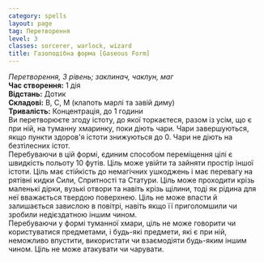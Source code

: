 ```yaml
---
category: spells
layout: page
tag: Перетворення
level: 3
classes: sorcerer, warlock, wizard
title: Газоподібна форма [Gaseous Form]
---
```


_Перетворення, 3 рівень; заклинач, чаклун, маг_    
**Час створення:** 1 дія    
**Відстань:** Дотик    
**Складові:** В, С, М (клапоть марлі та завій диму)    
**Тривалість:** Концентрація, до 1 години    
Ви перетворюєте згоду істоту, до якої торкаєтеся, разом із усім, що є при ній, на туманну хмаринку, поки діють чари. Чари завершуються, якщо пункти здоров'я істоти знижуються до 0. Чари не діють на безтілесних істот.    
Перебуваючи в цій формі, єдиним способом переміщення цілі є швидкість польоту 10 футів. Ціль може увійти та зайняти простір іншої істоти. Ціль має стійкість до немагічних ушкоджень і має перевагу на рятівні кидки Сили, Спритності та Статури. Ціль може проходити крізь маленькі дірки, вузькі отвори та навіть крізь щілини, тоді як рідина для неї вважається твердою поверхнею. Ціль не може впасти й залишається завислою в повітрі, навіть якщо її приголомшили чи зробили недієздатною іншим чином.    
Перебуваючи у формі туманної хмари, ціль не може говорити чи користуватися предметами, і будь-які предмети, які є при ній, неможливо впустити, використати чи взаємодіяти будь-яким іншим чином. Ціль не може атакувати чи чарувати.
